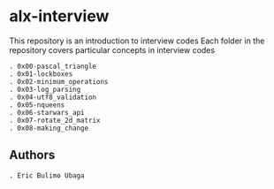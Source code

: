 # alx-interview

This repository is an introduction to interview codes
Each folder in the repository covers particular concepts in interview codes

    . 0x00-pascal_triangle
    . 0x01-lockboxes
    . 0x02-minimum_operations
    . 0x03-log_parsing
    . 0x04-utf8_validation
    . 0x05-nqueens
    . 0x06-starwars_api
    . 0x07-rotate_2d_matrix
    . 0x08-making_change

## Authors

	. Eric Bulimo Ubaga

